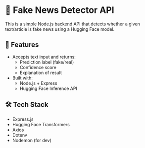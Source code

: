 # 📰 Fake News Detector API

This is a simple Node.js backend API that detects whether a given text/article is fake news using a Hugging Face model.

## 🚀 Features

- Accepts text input and returns:
  - Prediction label (fake/real)
  - Confidence score
  - Explanation of result
- Built with:
  - Node.js + Express
  - Hugging Face Inference API

## 🛠️ Tech Stack

- Express.js
- Hugging Face Transformers
- Axios
- Dotenv
- Nodemon (for dev)